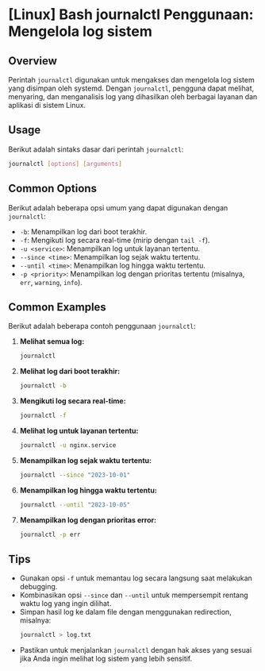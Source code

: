 # [Linux] Bash journalctl Penggunaan: Mengelola log sistem

## Overview
Perintah `journalctl` digunakan untuk mengakses dan mengelola log sistem yang disimpan oleh systemd. Dengan `journalctl`, pengguna dapat melihat, menyaring, dan menganalisis log yang dihasilkan oleh berbagai layanan dan aplikasi di sistem Linux.

## Usage
Berikut adalah sintaks dasar dari perintah `journalctl`:

```bash
journalctl [options] [arguments]
```

## Common Options
Berikut adalah beberapa opsi umum yang dapat digunakan dengan `journalctl`:

- `-b`: Menampilkan log dari boot terakhir.
- `-f`: Mengikuti log secara real-time (mirip dengan `tail -f`).
- `-u <service>`: Menampilkan log untuk layanan tertentu.
- `--since <time>`: Menampilkan log sejak waktu tertentu.
- `--until <time>`: Menampilkan log hingga waktu tertentu.
- `-p <priority>`: Menampilkan log dengan prioritas tertentu (misalnya, `err`, `warning`, `info`).

## Common Examples
Berikut adalah beberapa contoh penggunaan `journalctl`:

1. **Melihat semua log:**
   ```bash
   journalctl
   ```

2. **Melihat log dari boot terakhir:**
   ```bash
   journalctl -b
   ```

3. **Mengikuti log secara real-time:**
   ```bash
   journalctl -f
   ```

4. **Melihat log untuk layanan tertentu:**
   ```bash
   journalctl -u nginx.service
   ```

5. **Menampilkan log sejak waktu tertentu:**
   ```bash
   journalctl --since "2023-10-01"
   ```

6. **Menampilkan log hingga waktu tertentu:**
   ```bash
   journalctl --until "2023-10-05"
   ```

7. **Menampilkan log dengan prioritas error:**
   ```bash
   journalctl -p err
   ```

## Tips
- Gunakan opsi `-f` untuk memantau log secara langsung saat melakukan debugging.
- Kombinasikan opsi `--since` dan `--until` untuk mempersempit rentang waktu log yang ingin dilihat.
- Simpan hasil log ke dalam file dengan menggunakan redirection, misalnya:
  ```bash
  journalctl > log.txt
  ```
- Pastikan untuk menjalankan `journalctl` dengan hak akses yang sesuai jika Anda ingin melihat log sistem yang lebih sensitif.